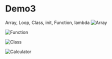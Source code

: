 # Demo3
Array, Loop, Class, init, Function, lambda
![Array](https://user-images.githubusercontent.com/81771773/115444537-1f2a6700-a22e-11eb-82bc-b43cf4287d73.PNG)

![Function](https://user-images.githubusercontent.com/81771773/115444539-205b9400-a22e-11eb-8de4-d6de88f1301a.PNG)

![Class](https://user-images.githubusercontent.com/81771773/115444543-22255780-a22e-11eb-8790-fd0078015ac2.PNG)

![Calculator](https://user-images.githubusercontent.com/81771773/115444550-23568480-a22e-11eb-945f-1b74f30056b3.PNG)
